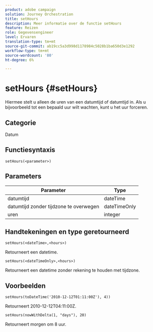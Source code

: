 ```yaml
---
product: adobe campaign
solution: Journey Orchestration
title: setHours
description: Meer informatie over de functie setHours
feature: Reizen
role: Gegevensengineer
level: Ervaren
translation-type: tm+mt
source-git-commit: ab19cc5a3d998d1178984c5028b1ba650d3e1292
workflow-type: tm+mt
source-wordcount: '80'
ht-degree: 6%

---
```



# setHours {#setHours}

Hiermee stelt u alleen de uren van een datumtijd of datumtijd in. Als u bijvoorbeeld tot een bepaald uur wilt wachten, kunt u het uur forceren.

## Categorie

Datum

## Functiesyntaxis

`setHours(<parameter>)`

## Parameters

| Parameter | Type |
|--- |--- |
| datumtijd | dateTime |
| datumtijd zonder tijdzone te overwegen | dateTimeOnly |
| uren | integer |

## Handtekeningen en type geretourneerd

`setHours(<dateTime>,<hours>)`

Retourneert een datetime.

`setHours(<dateTimeOnly>,<hours>)`

Retourneert een datetime zonder rekening te houden met tijdzone.

## Voorbeelden

`setHours(toDateTime('2010-12-12T01:11:00Z'), 4))`

Retourneert 2010-12-12T04:11:00Z.

`setHours(nowWithDelta(1, "days"), 20)`

Retourneert morgen om 8 uur.
